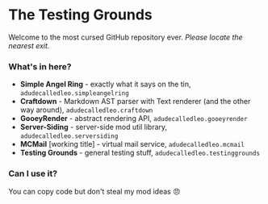 # The Testing Grounds
Welcome to the most cursed GitHub repository ever. _Please locate the nearest exit._

### What's in here?
* **Simple Angel Ring** - exactly what it says on the tin, `adudecalledleo.simpleangelring`
* **Craftdown** - Markdown AST parser with Text renderer (and the other way around), `adudecalledleo.craftdown`
* **GooeyRender** - abstract rendering API, `adudecalledleo.gooeyrender`
* **Server-Siding** - server-side mod util library, `adudecalledleo.serversiding`
* **MCMail** [working title] - virtual mail service, `adudecalledleo.mcmail`
* **Testing Grounds** - general testing stuff, `adudecalledleo.testinggrounds`

### Can I use it?
You can copy code but don't steal my mod ideas :angry:
